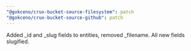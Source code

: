 ```yaml
---
"@gokceno/crux-bucket-source-filesystem": patch
"@gokceno/crux-bucket-source-github": patch
---
```


Added \_id and \_slug fields to entities, removed \_filename. All new fields slugified.
